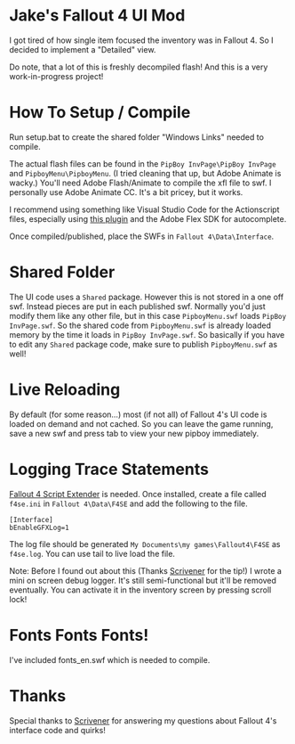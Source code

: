 # Jake's Fallout 4 UI Mod

I got tired of how single item focused the inventory was in Fallout 4. So I decided to implement a "Detailed" view.

Do note, that a lot of this is freshly decompiled flash! And this is a very work-in-progress project!

# How To Setup / Compile
Run setup.bat to create the shared folder "Windows Links" needed to compile.

The actual flash files can be found in the `PipBoy InvPage\PipBoy InvPage` and `PipboyMenu\PipboyMenu`. (I tried cleaning that up, but Adobe Animate is wacky.) You'll need Adobe Flash/Animate to compile the xfl file to swf. I personally use Adobe Animate CC. It's a bit pricey, but it works. 

I recommend using something like Visual Studio Code for the Actionscript files, especially using [this plugin](https://marketplace.visualstudio.com/items?itemName=bowlerhatllc.vscode-nextgenas) and the Adobe Flex SDK for autocomplete. 

Once compiled/published, place the SWFs in `Fallout 4\Data\Interface`. 

# Shared Folder
The UI code uses a `Shared` package. However this is not stored in a one off swf. Instead pieces are put in each published swf. Normally you'd just modify them like any other file, but in this case `PipboyMenu.swf` loads `PipBoy InvPage.swf`. So the shared code from `PipboyMenu.swf` is already loaded memory by the time it loads in `PipBoy InvPage.swf`. So basically if you have to edit any `Shared` package code, make sure to publish `PipboyMenu.swf` as well!

# Live Reloading
By default (for some reason...) most (if not all) of Fallout 4's UI code is loaded on demand and not cached. So you can leave the game running, save a new swf and press tab to view your new pipboy immediately. 

# Logging Trace Statements
[Fallout 4 Script Extender](http://f4se.silverlock.org/) is needed. Once installed, create a file called `f4se.ini` in `Fallout 4\Data\F4SE` and add the following to the file.

```
[Interface]
bEnableGFXLog=1
```

The log file should be generated `My Documents\my games\Fallout4\F4SE` as `f4se.log`. You can use tail to live load the file.

Note: Before I found out about this (Thanks [Scrivener](https://github.com/Scrivener07) for the tip!) I wrote a mini on screen debug logger. It's still semi-functional but it'll be removed eventually. You can activate it in the inventory screen by pressing scroll lock!


# Fonts Fonts Fonts!
I've included fonts_en.swf which is needed to compile. 

# Thanks
Special thanks to [Scrivener](https://github.com/Scrivener07) for answering my questions about Fallout 4's interface code and quirks!
